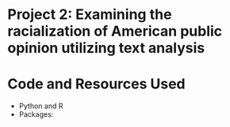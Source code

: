 # Project 2: Examining the racialization of American public opinion utilizing text analysis

# Code and Resources Used 
* Python and R
* Packages: 
